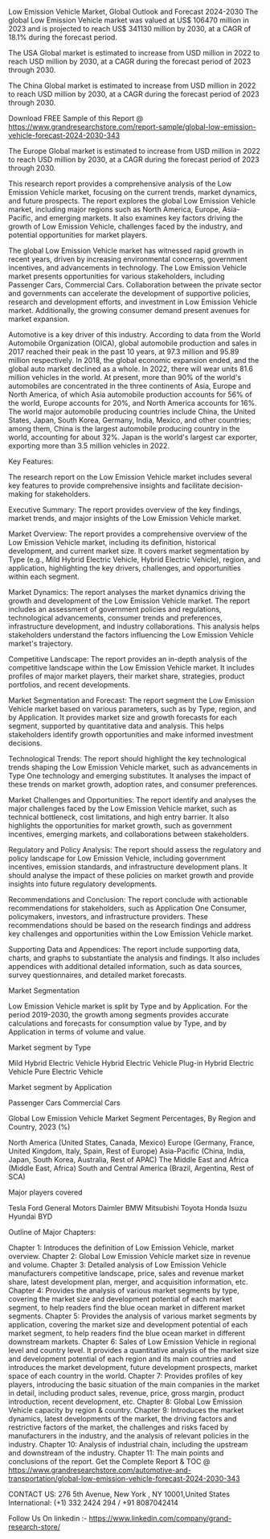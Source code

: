 Low Emission Vehicle Market, Global Outlook and Forecast 2024-2030
The global Low Emission Vehicle market was valued at US$ 106470 million in 2023 and is projected to reach US$ 341130 million by 2030, at a CAGR of 18.1% during the forecast period.

The USA Global market is estimated to increase from USD million in 2022 to reach USD million by 2030, at a CAGR during the forecast period of 2023 through 2030.

The China Global market is estimated to increase from USD million in 2022 to reach USD million by 2030, at a CAGR during the forecast period of 2023 through 2030.

Download FREE Sample of this Report @ https://www.grandresearchstore.com/report-sample/global-low-emission-vehicle-forecast-2024-2030-343

The Europe Global market is estimated to increase from USD million in 2022 to reach USD million by 2030, at a CAGR during the forecast period of 2023 through 2030.

This research report provides a comprehensive analysis of the Low Emission Vehicle market, focusing on the current trends, market dynamics, and future prospects. The report explores the global Low Emission Vehicle market, including major regions such as North America, Europe, Asia-Pacific, and emerging markets. It also examines key factors driving the growth of Low Emission Vehicle, challenges faced by the industry, and potential opportunities for market players.

The global Low Emission Vehicle market has witnessed rapid growth in recent years, driven by increasing environmental concerns, government incentives, and advancements in technology. The Low Emission Vehicle market presents opportunities for various stakeholders, including Passenger Cars, Commercial Cars. Collaboration between the private sector and governments can accelerate the development of supportive policies, research and development efforts, and investment in Low Emission Vehicle market. Additionally, the growing consumer demand present avenues for market expansion.

Automotive is a key driver of this industry. According to data from the World Automobile Organization (OICA), global automobile production and sales in 2017 reached their peak in the past 10 years, at 97.3 million and 95.89 million respectively. In 2018, the global economic expansion ended, and the global auto market declined as a whole. In 2022, there will wear units 81.6 million vehicles in the world. At present, more than 90% of the world's automobiles are concentrated in the three continents of Asia, Europe and North America, of which Asia automobile production accounts for 56% of the world, Europe accounts for 20%, and North America accounts for 16%. The world major automobile producing countries include China, the United States, Japan, South Korea, Germany, India, Mexico, and other countries; among them, China is the largest automobile producing country in the world, accounting for about 32%. Japan is the world's largest car exporter, exporting more than 3.5 million vehicles in 2022.

Key Features:

The research report on the Low Emission Vehicle market includes several key features to provide comprehensive insights and facilitate decision-making for stakeholders.

Executive Summary: The report provides overview of the key findings, market trends, and major insights of the Low Emission Vehicle market.

Market Overview: The report provides a comprehensive overview of the Low Emission Vehicle market, including its definition, historical development, and current market size. It covers market segmentation by Type (e.g., Mild Hybrid Electric Vehicle, Hybrid Electric Vehicle), region, and application, highlighting the key drivers, challenges, and opportunities within each segment.

Market Dynamics: The report analyses the market dynamics driving the growth and development of the Low Emission Vehicle market. The report includes an assessment of government policies and regulations, technological advancements, consumer trends and preferences, infrastructure development, and industry collaborations. This analysis helps stakeholders understand the factors influencing the Low Emission Vehicle market's trajectory.

Competitive Landscape: The report provides an in-depth analysis of the competitive landscape within the Low Emission Vehicle market. It includes profiles of major market players, their market share, strategies, product portfolios, and recent developments.

Market Segmentation and Forecast: The report segment the Low Emission Vehicle market based on various parameters, such as by Type, region, and by Application. It provides market size and growth forecasts for each segment, supported by quantitative data and analysis. This helps stakeholders identify growth opportunities and make informed investment decisions.

Technological Trends: The report should highlight the key technological trends shaping the Low Emission Vehicle market, such as advancements in Type One technology and emerging substitutes. It analyses the impact of these trends on market growth, adoption rates, and consumer preferences.

Market Challenges and Opportunities: The report identify and analyses the major challenges faced by the Low Emission Vehicle market, such as technical bottleneck, cost limitations, and high entry barrier. It also highlights the opportunities for market growth, such as government incentives, emerging markets, and collaborations between stakeholders.

Regulatory and Policy Analysis: The report should assess the regulatory and policy landscape for Low Emission Vehicle, including government incentives, emission standards, and infrastructure development plans. It should analyse the impact of these policies on market growth and provide insights into future regulatory developments.

Recommendations and Conclusion: The report conclude with actionable recommendations for stakeholders, such as Application One Consumer, policymakers, investors, and infrastructure providers. These recommendations should be based on the research findings and address key challenges and opportunities within the Low Emission Vehicle market.

Supporting Data and Appendices: The report include supporting data, charts, and graphs to substantiate the analysis and findings. It also includes appendices with additional detailed information, such as data sources, survey questionnaires, and detailed market forecasts.

Market Segmentation

Low Emission Vehicle market is split by Type and by Application. For the period 2019-2030, the growth among segments provides accurate calculations and forecasts for consumption value by Type, and by Application in terms of volume and value.

Market segment by Type

Mild Hybrid Electric Vehicle
Hybrid Electric Vehicle
Plug-in Hybrid Electric Vehicle
Pure Electric Vehicle

Market segment by Application

Passenger Cars
Commercial Cars

Global Low Emission Vehicle Market Segment Percentages, By Region and Country, 2023 (%)

North America (United States, Canada, Mexico)
Europe (Germany, France, United Kingdom, Italy, Spain, Rest of Europe)
Asia-Pacific (China, India, Japan, South Korea, Australia, Rest of APAC)
The Middle East and Africa (Middle East, Africa)
South and Central America (Brazil, Argentina, Rest of SCA)

Major players covered

Tesla
Ford
General Motors
Daimler
BMW
Mitsubishi
Toyota
Honda
Isuzu
Hyundai
BYD

Outline of Major Chapters:

Chapter 1: Introduces the definition of Low Emission Vehicle, market overview.
Chapter 2: Global Low Emission Vehicle market size in revenue and volume.
Chapter 3: Detailed analysis of Low Emission Vehicle manufacturers competitive landscape, price, sales and revenue market share, latest development plan, merger, and acquisition information, etc.
Chapter 4: Provides the analysis of various market segments by type, covering the market size and development potential of each market segment, to help readers find the blue ocean market in different market segments.
Chapter 5: Provides the analysis of various market segments by application, covering the market size and development potential of each market segment, to help readers find the blue ocean market in different downstream markets.
Chapter 6: Sales of Low Emission Vehicle in regional level and country level. It provides a quantitative analysis of the market size and development potential of each region and its main countries and introduces the market development, future development prospects, market space of each country in the world.
Chapter 7: Provides profiles of key players, introducing the basic situation of the main companies in the market in detail, including product sales, revenue, price, gross margin, product introduction, recent development, etc.
Chapter 8: Global Low Emission Vehicle capacity by region & country.
Chapter 9: Introduces the market dynamics, latest developments of the market, the driving factors and restrictive factors of the market, the challenges and risks faced by manufacturers in the industry, and the analysis of relevant policies in the industry.
Chapter 10: Analysis of industrial chain, including the upstream and downstream of the industry.
Chapter 11: The main points and conclusions of the report.
Get the Complete Report & TOC @ https://www.grandresearchstore.com/automotive-and-transportation/global-low-emission-vehicle-forecast-2024-2030-343

CONTACT US:
276 5th Avenue, New York , NY 10001,United States
International: (+1) 332 2424 294 / +91 8087042414

Follow Us On linkedin :- https://www.linkedin.com/company/grand-research-store/
